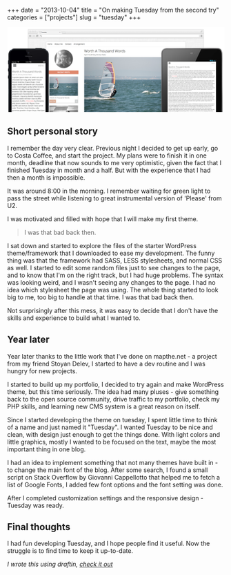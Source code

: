 +++
date        = "2013-10-04"
title       = "On making Tuesday from the second try"
categories  = ["projects"]
slug        = "tuesday"
+++

![Tuesday](/img/tuesday_large.png)

## Short personal story

I remember the day very clear. Previous night I decided to get up early, go to Costa Coffee, and start the project. My plans were to finish it in one month, deadline that now sounds to me very optimistic, given the fact that I finished Tuesday in month and a half. But with the experience that I had then a month is impossible.  

It was around 8:00 in the morning. I remember waiting for green light to pass the street while listening to great instrumental version of 'Please' from U2.  

I was motivated and filled with hope that I will make my first theme.  

> I was that bad back then.

I sat down and started to explore the files of the starter WordPress theme/framework that I downloaded to ease my development. The funny thing was that the framework had SASS, LESS stylesheets, and normal CSS as well. I started to edit some random files just to see changes to the page, and to know that I'm on the right track, but I had huge problems. The syntax was looking weird, and I wasn't seeing any changes to the page. I had no idea which stylesheet the page was using. The whole thing started to look big to me, too big to handle at that time. I was that bad back then.  

Not surprisingly after this mess, it was easy to decide that I don't have the skills and experience to build what I wanted to.  

## Year later

Year later thanks to the little work that I've done on mapthe.net - a project from my friend Stoyan Delev, I started to have a dev routine and I was hungry for new projects.  

I started to build up my portfolio, I decided to try again and make WordPress theme, but this time seriously. The idea had many pluses - give something back to the open source community, drive traffic to my portfolio, check my PHP skills, and learning new CMS system is a great reason on itself.  

Since I started developing the theme on tuesday, I spent little time to think of a name and just named it "Tuesday".
I wanted Tuesday to be nice and clean, with design just enough to get the things done. With light colors and little graphics, mostly I wanted to be focused on the text, maybe the most important thing in one blog.  

I had an idea to implement something that not many themes have built in - to change the main font of the blog. After some search, I found a small script on Stack Overflow by Giovanni Cappellotto that helped me to fetch a list of Google Fonts, I added few font options and the font setting was done.  

After I completed customization settings and the responsive design - Tuesday was ready.  

## Final thoughts

I had fun developing Tuesday, and I hope people find it useful. Now the struggle is to find time to keep it up-to-date.

*I wrote this using draftin, [check it out](http://draftin.com)*
